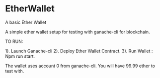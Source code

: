 # EtherWallet
A basic Ether Wallet

A simple ether wallet setup for testing with ganache-cli for blockchain.


TO RUN:

1). Launch Ganache-cli 
2). Deploy Ether Wallet Contract.
3). Run Wallet :  Npm run start.


The wallet uses account 0 from ganache-cli. You will have 99.99 ether to test with.
